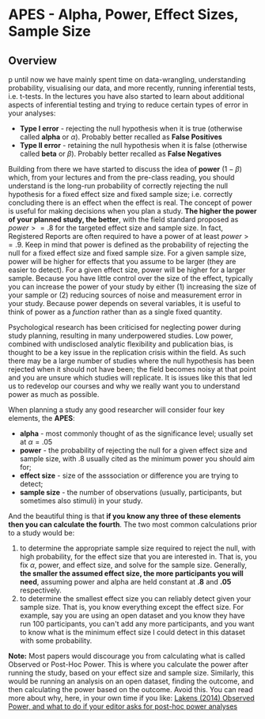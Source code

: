 
# APES - Alpha, Power, Effect Sizes, Sample Size

## Overview

p until now we have mainly spent time on data-wrangling, understanding probability, visualising our data, and more recently, running inferential tests, i.e. t-tests. In the lectures you have also started to learn about additional aspects of inferential testing and trying to reduce certain types of error in your analyses:

* **Type I error** - rejecting the null hypothesis when it is true (otherwise called **alpha** or $\alpha$). Probably better recalled as **False Positives** 
* **Type II error** - retaining the null hypothesis when it is false (otherwise called **beta** or $\beta$). Probably better recalled as **False Negatives**

Building from there we have started to discuss the idea of **power** ($1-\beta$) which, from your lectures and from the pre-class reading, you should understand is the long-run probability of correctly rejecting the null hypothesis for a fixed effect size and fixed sample size; i.e. correctly concluding there is an effect when the effect is real. The concept of power is useful for making decisions when you plan a study. **The higher the power of your planned study, the better**, with the field standard proposed as $power >= .8$ for the targeted effect size and sample size. In fact, Registered Reports are often required to have a power of at least $power >= .9$. Keep in mind that power is defined as the probability of rejecting the null for a fixed effect size and fixed sample size. For a given sample size, power will be higher for effects that you assume to be larger (they are easier to detect). For a given effect size, power will be higher for a larger sample. Because you have little control over the size of the effect, typically you can increase the power of your study by either (1) increasing the size of your sample or (2) reducing sources of noise and measurement error in your study. Because power depends on several variables, it is useful to think of power as a *function* rather than as a single fixed quantity.

Psychological research has been criticised for neglecting power during study planning, resulting in many underpowered studies. Low power, combined with undisclosed analytic flexibility and publication bias, is thought to be a key issue in the replication crisis within the field. As such there may be a large number of studies where the null hypothesis has been rejected when it should not have been; the field becomes noisy at that point and you are unsure which studies will replicate.  It is issues like this that led us to redevelop our courses and why we really want you to understand power as much as possible.

When planning a study any good researcher will consider four key elements, the **APES**:

* **alpha** - most commonly thought of as the significance level; usually set at $\alpha = .05$
* **power** - the probability of rejecting the null for a given effect size and sample size, with .8 usually cited as the minimum power you should aim for;
* **effect size** - size of the asssociation or difference you are trying to detect;
* **sample size** - the number of observations (usually, participants, but sometimes also stimuli) in your study.

And the beautiful thing is that **if you know any three of these elements then you can calculate the fourth**. The two most common calculations prior to a study would be:

1. to determine the appropriate sample size required to reject the null, with high probability, for the effect size that you are interested in. That is, you fix $\alpha$, power, and effect size, and solve for the sample size. Generally, **the smaller the assumed effect size, the more participants you will need**, assuming power and alpha are held constant at **.8** and **.05** respectively.
2. to determine the smallest effect size you can reliably detect given your sample size. That is, you know everything except the effect size. For example, say you are using an open dataset and you know they have run 100 participants, you can't add any more participants, and you want to know what is the minimum effect size I could detect in this dataset with some probability. 

**Note:** Most papers would discourage you from calculating what is called Observed or Post-Hoc Power. This is where you calculate the power after running the study, based on your effect size and sample size. Similarly, this would be running an analysis on an open dataset, finding the outcome, and then calculating the power based on the outcome. Avoid this. You can read more about why, here, in your own time if you like: <a href="http://daniellakens.blogspot.com/2014/12/observed-power-and-what-to-do-if-your.html" target = "_blank"> Lakens (2014) Observed Power, and what to do if your editor asks for post-hoc power analyses</a>
